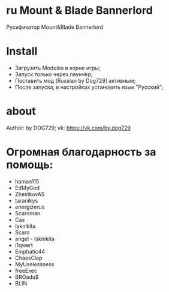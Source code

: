# ru Mount & Blade Bannerlord
Русификатор Mount&amp;Blade Bannerlord
# Install
* Загрузить Modules в корне игры;
* Запуск только через лаунчер;
* Поставить мод [Russian by Dog729] активным;
* После запуска, в настройках установить язык "Русский";
# about
Author: by DOG729;
vk: https://vk.com/by.dog729
# Огромная благодарность за помощь:
* haman115
* EdMyGod
* ZhestkovAS
* taranikys
* energizerus
* Scaroman
* Cas
* Isknikita
* Scaro
* angel - Isknikita
* i1qwert
* Emphatic44
* ChaosClap
* MyUselessness
* freeExec
* BROadu$
* BLIN
